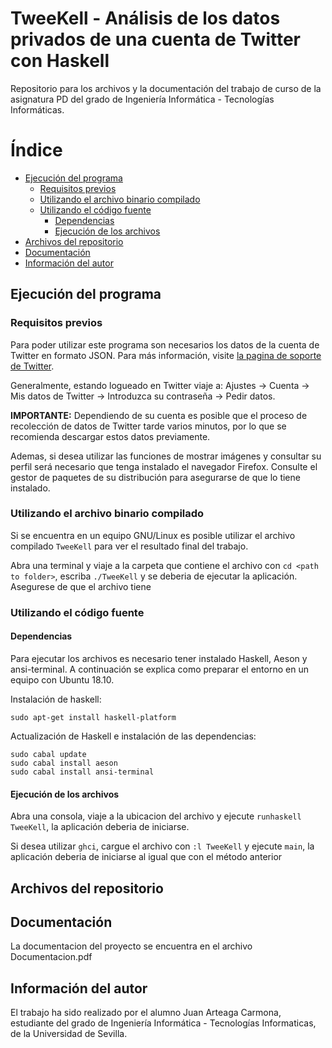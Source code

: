 # TweeKell - Análisis de los datos privados de una cuenta de Twitter con Haskell
Repositorio para los archivos y la documentación del trabajo de curso de la asignatura PD del grado de Ingeniería Informática - Tecnologías Informáticas.

# Índice
* [Ejecución del programa](#ejecución-del-programa)
   * [Requisitos previos](#requisitos-previos)
   * [Utilizando el archivo binario compilado](#utilizando-el-archivo-binario-compilado)
   * [Utilizando el código fuente](#utilizando-el-código-fuente)
      * [Dependencias](#dependencias)
      * [Ejecución de los archivos](#ejecución-de-los-archivos)
* [Archivos del repositorio](#archivos-del-repositorio)
* [Documentación](#documentación)
* [Información del autor](#información-del-autor)




## Ejecución del programa

### Requisitos previos
Para poder utilizar este programa son necesarios los datos de la cuenta de Twitter en formato JSON.
Para más información, visite [la pagina de soporte de Twitter](https://help.twitter.com/es/managing-your-account/accessing-your-twitter-data).

Generalmente, estando logueado en Twitter viaje a: Ajustes -> Cuenta -> Mis datos de Twitter -> Introduzca su contraseña -> Pedir datos.

**IMPORTANTE:** Dependiendo de su cuenta es posible que el proceso de recolección de datos de Twitter tarde varios minutos, por lo que se recomienda descargar estos datos previamente.

Ademas, si desea utilizar las funciones de mostrar imágenes y consultar su perfil será necesario que tenga instalado el navegador Firefox. Consulte el gestor de paquetes de su distribución para asegurarse de que lo tiene instalado.

### Utilizando el archivo binario compilado
Si se encuentra en un equipo GNU/Linux es posible utilizar el archivo compilado ```TweeKell``` para ver el resultado final del trabajo.

Abra una terminal y viaje a la carpeta que contiene el archivo con ```cd <path to folder>```, escriba ```./TweeKell``` y se deberia de ejecutar la aplicación. Asegurese de que el archivo tiene


### Utilizando el código fuente
#### Dependencias
Para ejecutar los archivos es necesario tener instalado Haskell, Aeson y ansi-terminal.
A continuación se explica como preparar el entorno en un equipo con Ubuntu 18.10.

Instalación de haskell:
```
sudo apt-get install haskell-platform
```

Actualización de Haskell e instalación de las dependencias:
```
sudo cabal update
sudo cabal install aeson
sudo cabal install ansi-terminal
```

#### Ejecución de los archivos
Abra una consola, viaje a la ubicacion del archivo y ejecute ```runhaskell TweeKell```, la aplicación deberia de iniciarse.

Si desea utilizar `ghci`, cargue el archivo con ```:l TweeKell``` y ejecute ```main```, la aplicación deberia de iniciarse al igual que con el método anterior


## Archivos del repositorio

## Documentación
La documentacion del proyecto se encuentra en el archivo Documentacion.pdf

## Información del autor
El trabajo ha sido realizado por el alumno Juan Arteaga Carmona, estudiante del grado de Ingeniería Informática - Tecnologías Informaticas, de la Universidad de Sevilla.
